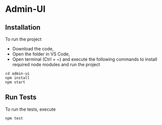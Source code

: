 # Admin-UI

## Installation

To run the project

- Download the code,
- Open the folder in VS Code,
- Open terminal (Ctrl + ~) and execute the following commands to install required node modules and run the project

```
cd admin-ui
npm install
npm start
```

## Run Tests

To run the tests, execute

```
npm test
```
